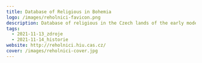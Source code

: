 ```yaml
---
title: Database of Religious in Bohemia
logo: /images/reholnici-favicon.png
description: Database of religious in the Czech lands of the early modern period.
tags:
  - 2021-11-13_zdroje
  - 2021-11-14_historie
website: http://reholnici.hiu.cas.cz/
cover: /images/reholnici-cover.jpg
---
```

